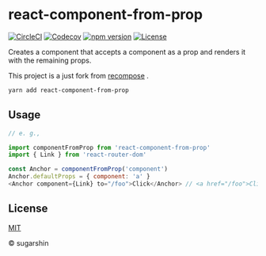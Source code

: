 # react-component-from-prop

[![CircleCI][circleci-image]][circleci-url]
[![Codecov][codecov-image]][codecov-url]
[![npm version][npm-image]][npm-url]
[![License][license-image]][license-url]

Creates a component that accepts a component as a prop and renders it with the remaining props.

This project is a just fork from [recompose](https://github.com/acdlite/recompose) .

```bash
yarn add react-component-from-prop
```

## Usage

```js
// e. g.,

import componentFromProp from 'react-component-from-prop'
import { Link } from 'react-router-dom'

const Anchor = componentFromProp('component')
Anchor.defaultProps = { component: 'a' }
<Anchor component={Link} to="/foo">Click</Anchor> // <a href="/foo">Click</a>
```

## License

[MIT][license-url]

© sugarshin

[circleci-image]: https://circleci.com/gh/sugarshin/react-component-from-prop/tree/master.svg?style=svg&circle-token=
[circleci-url]: https://circleci.com/gh/sugarshin/react-component-from-prop/tree/master
[codecov-image]: https://codecov.io/gh/sugarshin/react-component-from-prop/branch/master/graph/badge.svg
[codecov-url]: https://codecov.io/gh/sugarshin/react-component-from-prop
[npm-image]: https://img.shields.io/npm/v/react-component-from-prop.svg?style=flat-square
[npm-url]: https://www.npmjs.org/package/react-component-from-prop
[license-image]: https://img.shields.io/:license-mit-blue.svg?style=flat-square
[license-url]: https://sugarshin.mit-license.org/
